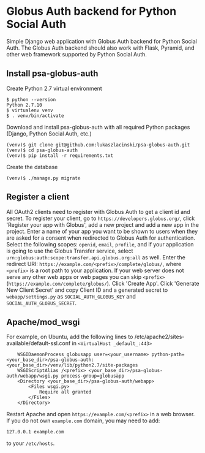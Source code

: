 # Globus Auth backend for Python Social Auth

Simple Django web application with Globus Auth backend for Python Social Auth. The Globus Auth backend should also work with Flask, Pyramid, and other web framework supported by Python Social Auth.

## Install psa-globus-auth

Create Python 2.7 virtual environment
```
$ python --version
Python 2.7.10
$ virtualenv venv
$ . venv/bin/activate
```
Download and install psa-globus-auth with all required Python packages (Django, Python Social Auth, etc.)
```
(venv)$ git clone git@github.com:lukaszlacinski/psa-globus-auth.git
(venv)$ cd psa-globus-auth
(venv)$ pip install -r requirements.txt
```
Create the database
```
(venv)$ ./manage.py migrate
```
## Register a client

All OAuth2 clients need to register with Globus Auth to get a client id and secret. To register your client, go to `https://developers.globus.org/`, click 'Register your app with Globus', add a new project and add a new app in the project. Enter a name of your app you want to be shown to users when they are asked for a consent when redirected to Globus Auth for authentication. Select the following scopes: `openid`, `email`, `profile`, and if your application is going to use the Globus Transfer service, select `urn:globus:auth:scope:transfer.api.globus.org:all` as well. Enter the redirect URI: `https://example.com/<prefix>/complete/globus/`, where `<prefix>` is a root path to your application. If your web server does not serve any other web apps or web pages you can skip `<prefix>` (`https://example.com/complete/globus/`). Click 'Create App'. Click 'Generate New Client Secret' and copy Client ID and a generated secret to `webapp/settings.py` as `SOCIAL_AUTH_GLOBUS_KEY` and `SOCIAL_AUTH_GLOBUS_SECRET`.

## Apache/mod_wsgi

For example, on Ubuntu, add the following lines to /etc/apache2/sites-available/default-ssl.conf in `<VirtualHost _default_:443>`
```
    WSGIDaemonProcess globusapp user=<your_username> python-path=<your_base_dir>/psa-globus-auth:<your_base_dir>/venv/lib/python2.7/site-packages
    WSGIScriptAlias /<prefix> <your_base_dir>/psa-globus-auth/webapp/wsgi.py process-group=globusapp
    <Directory <your_base_dir>/psa-globus-auth/webapp>
        <Files wsgi.py>
            Require all granted
        </Files>
    </Directory>
```
Restart Apache and open `https://example.com/<prefix>` in a web browser. If you do not own `example.com` domain, you may need to add:
```
127.0.0.1 example.com
```
to your `/etc/hosts`.

